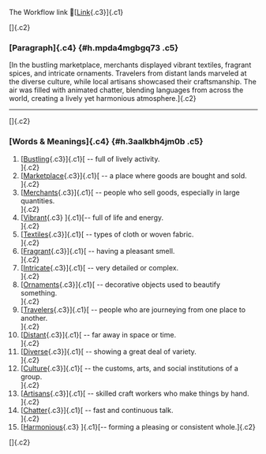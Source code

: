 The Workflow link
👏[[Link](https://www.google.com/url?q=http://www.google.com&sa=D&source=editors&ust=1760298372614586&usg=AOvVaw0AiQC9cD_Lr0hg0kgHbP4P){.c3}]{.c1}

[]{.c2}

### [Paragraph]{.c4} {#h.mpda4mgbgq73 .c5}

[In the bustling marketplace, merchants displayed vibrant textiles,
fragrant spices, and intricate ornaments. Travelers from distant lands
marveled at the diverse culture, while local artisans showcased their
craftsmanship. The air was filled with animated chatter, blending
languages from across the world, creating a lively yet harmonious
atmosphere.]{.c2}

------------------------------------------------------------------------

[]{.c2}

### [Words & Meanings]{.c4} {#h.3aalkbh4jm0b .c5}

1.  [[Bustling](https://www.google.com/url?q=http://www.google.com&sa=D&source=editors&ust=1760298372616055&usg=AOvVaw186oR0XgW1uFhbhAk8J7xC){.c3}]{.c1}[ --
    full of lively activity.\
    ]{.c2}
2.  [[Marketplace](https://www.google.com/url?q=http://www.google.com&sa=D&source=editors&ust=1760298372616331&usg=AOvVaw27yWLYpl69z3Q4XYPgg7DY){.c3}]{.c1}[ --
    a place where goods are bought and sold.\
    ]{.c2}
3.  [[Merchants](https://www.google.com/url?q=http://www.google.com&sa=D&source=editors&ust=1760298372616592&usg=AOvVaw08v7mT5Y4WTK8Qhc6OJLvL){.c3}]{.c1}[ --
    people who sell goods, especially in large quantities.\
    ]{.c2}
4.  [[Vibrant](https://www.google.com/url?q=http://www.google.com&sa=D&source=editors&ust=1760298372616902&usg=AOvVaw2k-bflJMT5wgynCUsmjJ3G){.c3}
    ]{.c1}[-- full of life and energy.\
    ]{.c2}
5.  [[Textiles](https://www.google.com/url?q=http://www.google.com&sa=D&source=editors&ust=1760298372617121&usg=AOvVaw3o9ZAgYQ1KvJOGU-LETJ6y){.c3}]{.c1}[ --
    types of cloth or woven fabric.\
    ]{.c2}
6.  [[Fragrant](https://www.google.com/url?q=http://www.google.com&sa=D&source=editors&ust=1760298372617320&usg=AOvVaw06zFWjaIvTYVM1xBEC64u2){.c3}]{.c1}[ --
    having a pleasant smell.\
    ]{.c2}
7.  [[Intricate](https://www.google.com/url?q=http://www.google.com&sa=D&source=editors&ust=1760298372617496&usg=AOvVaw3idnITrVzGyHQBozWb1RKu){.c3}]{.c1}[ --
    very detailed or complex.\
    ]{.c2}
8.  [[Ornaments](https://www.google.com/url?q=http://www.google.com&sa=D&source=editors&ust=1760298372617717&usg=AOvVaw1flXOkRhNQMCryN_7Ie0Re){.c3}]{.c1}[ --
    decorative objects used to beautify something.\
    ]{.c2}
9.  [[Travelers](https://www.google.com/url?q=http://www.google.com&sa=D&source=editors&ust=1760298372618042&usg=AOvVaw36HQIfWkczZ562zvWbzNdQ){.c3}]{.c1}[ --
    people who are journeying from one place to another.\
    ]{.c2}
10. [[Distant](https://www.google.com/url?q=http://www.google.com&sa=D&source=editors&ust=1760298372618316&usg=AOvVaw3_nzTYGndl-zUhjae-hsin){.c3}]{.c1}[ --
    far away in space or time.\
    ]{.c2}
11. [[Diverse](https://www.google.com/url?q=http://www.google.com&sa=D&source=editors&ust=1760298372618498&usg=AOvVaw0X1z9osyHAkeCS1noT51Yr){.c3}]{.c1}[ --
    showing a great deal of variety.\
    ]{.c2}
12. [[Culture](https://www.google.com/url?q=http://www.google.com&sa=D&source=editors&ust=1760298372618681&usg=AOvVaw3Yfm9Dvo5_G8pQ2KraFpjZ){.c3}]{.c1}[ --
    the customs, arts, and social institutions of a group.\
    ]{.c2}
13. [[Artisans](https://www.google.com/url?q=http://www.google.com&sa=D&source=editors&ust=1760298372618972&usg=AOvVaw0gV0249EUaLlOSLpgaoZ_U){.c3}]{.c1}[ --
    skilled craft workers who make things by hand.\
    ]{.c2}
14. [[Chatter](https://www.google.com/url?q=http://www.google.com&sa=D&source=editors&ust=1760298372619225&usg=AOvVaw1D26YcIugc7eU-pkCwqHfb){.c3}]{.c1}[ --
    fast and continuous talk.\
    ]{.c2}
15. [[Harmonious](https://www.google.com/url?q=http://www.google.com&sa=D&source=editors&ust=1760298372619423&usg=AOvVaw3AVgzfPFjTv1jTvnORDBdQ){.c3}
    ]{.c1}[-- forming a pleasing or consistent whole.]{.c2}

[]{.c2}
